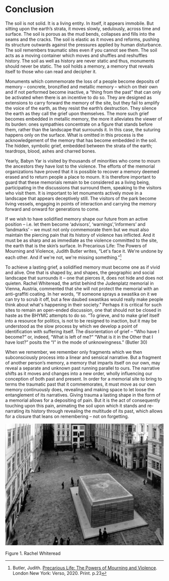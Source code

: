 <div class="half-height">

# Conclusion

</div>

The soil is not solid. It is a living entity. In itself, it appears immobile. But sitting upon the earth’s strata, it moves slowly, sedulously, across time and surface. The soil is porous as the mud bends, collapses and fills into the seams and the cracks. The soil is elastic as it moves and reforms, pushing its structure outwards against the pressures applied by human disturbance. The soil remembers traumatic sites even if you cannot see them. The soil acts as a moving container which moves and shuffles and reshuffles history. The soil as well as history are never static and thus, monuments should never be static. The soil holds a memory, a memory that reveals itself to those who can read and decipher it.

Monuments which commemorate the loss of a people become deposits of memory – concrete, bronzified and metallic memory – which on their own and if not performed become inactive, a “thing from the past” that can only be activated when there is an incentive to do so. They are designed as extensions to carry forward the memory of the site, but they fail to amplify the voice of the earth, as they resist the earth’s destruction. They silence the earth as they call the grief upon themselves. The more such grief becomes embedded in metallic memory, the more it alleviates the viewer of its burden: ones sympathies concentrate on a figure that stands before them, rather than the landscape that surrounds it. In this case, the suturing happens only on the surface. What is omitted in this process is the acknowledgement of the memory that has become embedded in the soil. The hidden, symbolic grief, embedded between the strata of the earth; teardrops, blood, ashes and charred bones.  

Yearly, Babyn Yar is visited by thousands of minorities who come to mourn the ancestors they have lost to the violence. The efforts of the memorial organizations have proved that it is possible to recover a memory deemed erased and to return people a place to mourn. It is therefore important to guard that these memorials remain to be considered as a living being, participating in the discussions that surround them, speaking to the visitors who visit them. It is important to let monuments actively move in a landscape that appears deceptively still. The visitors of the park become living vessels, engaging in points of interaction and carrying the memory forward and onward for generations to come. 

If we wish to have solidified memory shape our future from an active position – i.e. let them become ‘advisors’, ‘warnings’,‘informers’ and ‘landmarks’ – we must not only commemorate them but we must also maintain the piercing pain that its history of violence has inflicted. And it must be as sharp and as immediate as the violence committed to the site, the earth that is the skin’s surface. In Precarious Life: The Powers of Mourning and Violence, Judith Butler writes, “Let's face it. We're undone by each other. And if we're not, we're missing something.”[^34]

To achieve a lasting grief, a solidified memory must become one as if vivid and alive. One that is shaped by, and shapes, the geographic and social landscape that surrounds it – one that pierces it, does not hide and does not quieten. Rachel Whiteread, the artist behind the Judenplatz memorial in Vienna, Austria, commented that she will not protect the memorial with an anti-graffiti coating. In her words, “If someone sprays a swastika on it we can try to scrub it off, but a few daubed swastikas would really make people think about what's happening in their society.” Perhaps it is critical for such sites to remain an open-ended discussion, one that should not be closed in haste as the BHYMC attempts to do so. “To grieve, and to make grief itself into a resource for politics, is not to be resigned to inaction, but it may be understood as the slow process by which we develop a point of identification with suffering itself. The disorientation of grief – “Who have I become?” or, indeed, “What is left of me?” “What is it in the Other that I have lost?” posits the “I” in the mode of unknowingness.” (Butler 30)

When we remember, we remember only fragments which we then subconsciously process into a linear and sensical narrative. But a fragment of another person’s memory, a memory that imparts itself on our own, may reveal a separate and unknown past running parallel to ours. The narrative shifts as it moves and changes into a new order, wholly influencing our conception of both past and present. In order for a memorial site to bring to terms the traumatic past that it commemorates, it must move as our own memory continuously does, revealing and making space to let loose the entanglement of its narratives. Giving trauma a lasting shape in the form of a memorial allows for a depositing of pain. But it is the act of consequently touching upon this pain, animating the soil upon which it stands and re-narrating its history through revealing the multitude of its past, which allows for a closure that leans on remembering – not on forgetting. 

<div class="img-container">
<img class="align-self" src="content/images/05-rachel-whiteread-1.jpg">
          <div class="img-caption">
          
 Figure 1. Rachel Whiteread
</div>          
</div>


[^34]: Butler, Judith. <u>Precarious Life: The Powers of Mourning and Violence</u>. London New York: Verso, 2020. Print. p.23
